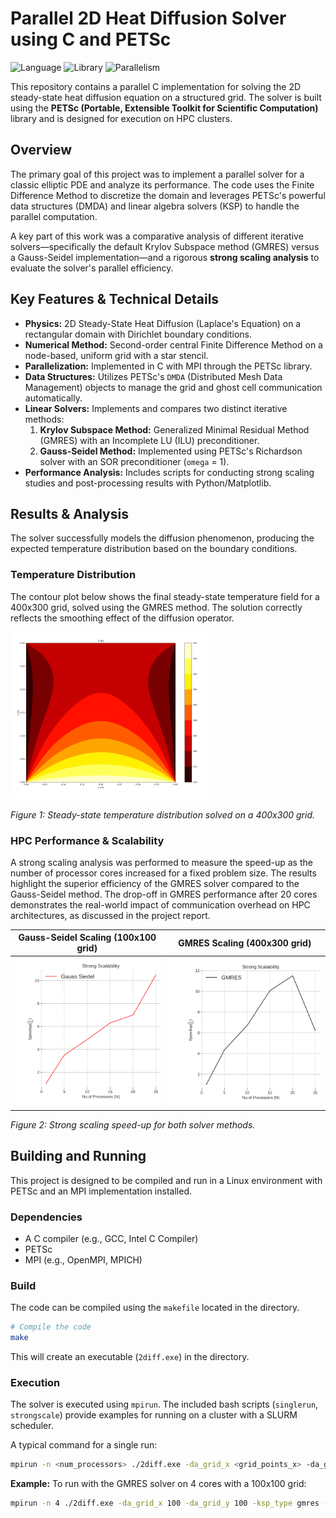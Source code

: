 # Parallel 2D Heat Diffusion Solver using C and PETSc

![Language](https://img.shields.io/badge/Language-C-blue.svg)
![Library](https://img.shields.io/badge/Library-PETSc-orange.svg)
![Parallelism](https://img.shields.io/badge/Parallelism-MPI-green.svg)

This repository contains a parallel C implementation for solving the 2D steady-state heat diffusion equation on a structured grid. The solver is built using the **PETSc (Portable, Extensible Toolkit for Scientific Computation)** library and is designed for execution on HPC clusters.

## Overview

The primary goal of this project was to implement a parallel solver for a classic elliptic PDE and analyze its performance. The code uses the Finite Difference Method to discretize the domain and leverages PETSc's powerful data structures (DMDA) and linear algebra solvers (KSP) to handle the parallel computation.

A key part of this work was a comparative analysis of different iterative solvers—specifically the default Krylov Subspace method (GMRES) versus a Gauss-Seidel implementation—and a rigorous **strong scaling analysis** to evaluate the solver's parallel efficiency.

## Key Features & Technical Details

*   **Physics:** 2D Steady-State Heat Diffusion (Laplace's Equation) on a rectangular domain with Dirichlet boundary conditions.
*   **Numerical Method:** Second-order central Finite Difference Method on a node-based, uniform grid with a star stencil.
*   **Parallelization:** Implemented in C with MPI through the PETSc library.
*   **Data Structures:** Utilizes PETSc's `DMDA` (Distributed Mesh Data Management) objects to manage the grid and ghost cell communication automatically.
*   **Linear Solvers:** Implements and compares two distinct iterative methods:
    1.  **Krylov Subspace Method:** Generalized Minimal Residual Method (GMRES) with an Incomplete LU (ILU) preconditioner.
    2.  **Gauss-Seidel Method:** Implemented using PETSc's Richardson solver with an SOR preconditioner (`omega` = 1).
*   **Performance Analysis:** Includes scripts for conducting strong scaling studies and post-processing results with Python/Matplotlib.

## Results & Analysis

The solver successfully models the diffusion phenomenon, producing the expected temperature distribution based on the boundary conditions.

### Temperature Distribution

The contour plot below shows the final steady-state temperature field for a 400x300 grid, solved using the GMRES method. The solution correctly reflects the smoothing effect of the diffusion operator.

![Steady-State Temperature Contour](t_contours.png)

*Figure 1: Steady-state temperature distribution solved on a 400x300 grid.*

### HPC Performance & Scalability

A strong scaling analysis was performed to measure the speed-up as the number of processor cores increased for a fixed problem size. The results highlight the superior efficiency of the GMRES solver compared to the Gauss-Seidel method. The drop-off in GMRES performance after 20 cores demonstrates the real-world impact of communication overhead on HPC architectures, as discussed in the project report.

| Gauss-Seidel Scaling (100x100 grid) | GMRES Scaling (400x300 grid) |
| :---: | :---: |
| ![Gauss-Seidel Scaling](gs_speedup.png) | ![GMRES Scaling](gmres_speedup.png) |

*Figure 2: Strong scaling speed-up for both solver methods.*

## Building and Running

This project is designed to be compiled and run in a Linux environment with PETSc and an MPI implementation installed.

### Dependencies
*   A C compiler (e.g., GCC, Intel C Compiler)
*   PETSc
*   MPI (e.g., OpenMPI, MPICH)

### Build
The code can be compiled using the `makefile` located in the directory.
```bash
# Compile the code
make
```
This will create an executable (`2diff.exe`) in the directory.

### Execution
The solver is executed using `mpirun`. The included bash scripts (`singlerun`, `strongscale`) provide examples for running on a cluster with a SLURM scheduler.

A typical command for a single run:
```bash
mpirun -n <num_processors> ./2diff.exe -da_grid_x <grid_points_x> -da_grid_y <grid_points_y> -ksp_type <solver_type>
```
**Example:** To run with the GMRES solver on 4 cores with a 100x100 grid:
```bash
mpirun -n 4 ./2diff.exe -da_grid_x 100 -da_grid_y 100 -ksp_type gmres -ksp_monitor
```
